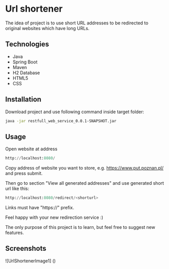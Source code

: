 # Url shortener

The idea of project is to use short URL addresses to be redirected to original websites which have long URLs.

## Technologies
- Java
- Spring Boot
- Maven
- H2 Database
- HTML5
- CSS


## Installation

Download project and use following command inside target folder:

```bash
java -jar restfull_web_service_0.0.1-SNAPSHOT.jar
```

## Usage

Open website at address

```python
http://localhost:8080/
```
Copy address of website you want to store, e.g. https://www.put.poznan.pl/ and press submit. 

Then go to section "View all generated addresses" and use generated short url like this: 
```python
http://localhost:8080/redirect/<shorturl>
```
Links must have "https://" prefix.

Feel happy with your new redirection service :)

The only purpose of this project is to learn, but feel free to suggest new features.

## Screenshots

![UrlShortenerImage1]
()